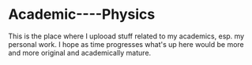 # Academic----Physics

This is the place where I uplooad stuff related to my academics, esp. my personal work. I hope as time progresses what's up here would be more and more original and academically mature.
